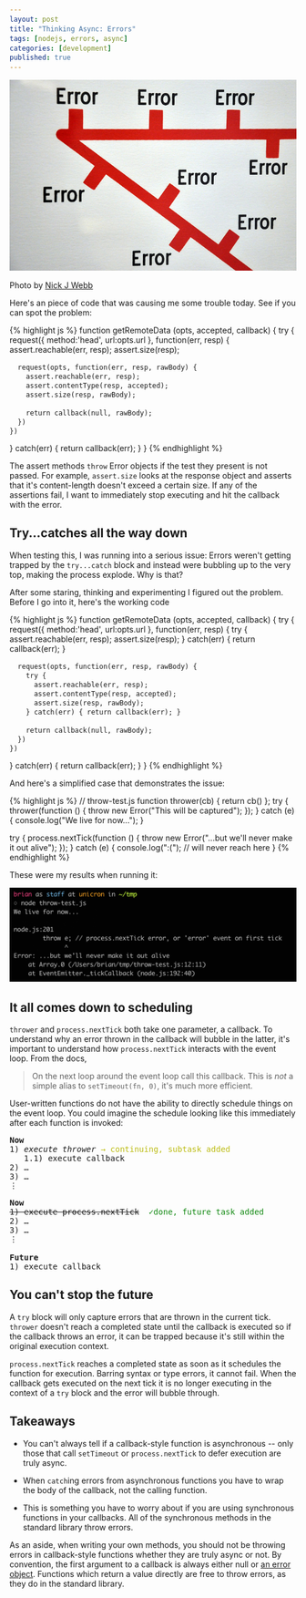 ```yaml
---
layout: post
title: "Thinking Async: Errors"
tags: [nodejs, errors, async]
categories: [development]
published: true
---
```

<aside>
<img src="/assets/error-chain.jpg">
<p>Photo by <a href="http://www.flickr.com/photos/nickwebb/">Nick J Webb</a></p>
</aside>

Here's an piece of code that was causing me some trouble today. See if you can spot the problem:

{% highlight js %}
function getRemoteData (opts, accepted, callback) {
  try {
    request({ method:'head', url:opts.url }, function(err, resp) {
      assert.reachable(err, resp);
      assert.size(resp);
      
      request(opts, function(err, resp, rawBody) {
        assert.reachable(err, resp);
        assert.contentType(resp, accepted);
        assert.size(resp, rawBody);
        
        return callback(null, rawBody);
      })
    })
  } catch(err) { return callback(err); }
}
{% endhighlight %}

The assert methods `throw` Error objects if the test they present is not
passed. For example, `assert.size` looks at the response object and asserts
that it's content-length doesn't exceed a certain size. If any of the
assertions fail, I want to immediately stop executing and hit the callback
with the error.

## Try...catches all the way down
When testing this, I was running into a serious issue: Errors weren't getting
trapped by the `try...catch` block and instead were bubbling up to the very
top, making the process explode. Why is that?

After some staring, thinking and experimenting I figured out the
problem. Before I go into it, here's the working code

{% highlight js %}
function getRemoteData (opts, accepted, callback) {
  try {
    request({ method:'head', url:opts.url }, function(err, resp) {
      try {
        assert.reachable(err, resp);
        assert.size(resp);
      } catch(err) { return callback(err); }
      
      request(opts, function(err, resp, rawBody) {
        try {
          assert.reachable(err, resp);
          assert.contentType(resp, accepted);
          assert.size(resp, rawBody);
        } catch(err) { return callback(err); }
        
        return callback(null, rawBody);
      })
    })
  } catch(err) { return callback(err); }
}
{% endhighlight %}

And here's a simplified case that demonstrates the issue:

{% highlight js %}
// throw-test.js
function thrower(cb) { return cb() };
try {
  thrower(function () { 
    throw new Error("This will be captured");
  });
} catch (e) {
  console.log("We live for now...");
}

try {
  process.nextTick(function () { 
    throw new Error("...but we'll never make it out alive");
  });
} catch (e) {
  console.log(":("); // will never reach here
}
{% endhighlight %}

These were my results when running it:

<aside class='no-stretch'>
<img src="/assets/throw-test-result.png">
</aside>

## It all comes down to scheduling

`thrower` and `process.nextTick` both take one parameter, a callback. To
understand why an error thrown in the callback will bubble in the latter, it's
important to understand how `process.nextTick` interacts with the event
loop. From the docs,

> On the next loop around the event loop call this callback. This is *not* a simple alias to `setTimeout(fn, 0)`, it's much more efficient.

User-written functions do not have the ability to directly schedule things on
the event loop. You could imagine the schedule looking like this immediately
after each function is invoked:

<pre>
<strong>Now</strong>
1) <em>execute thrower</em> <span style='color: #bb1'>→ continuing, subtask added</span>
   1.1) execute callback
2) …
3) …
⋮
</pre>

<pre>
<strong>Now</strong>
<del>1) execute process.nextTick</del> <span style='color: #181'> ✓done, future task added</span>
2) …
3) …
⋮
   
<strong>Future</strong>
1) execute callback
</pre>

## You can't stop the future

A `try` block will only capture errors that are thrown in the current
tick. `thrower` doesn't reach a completed state until the callback is executed
so if the callback throws an error, it can be trapped because it's still
within the original execution context.

`process.nextTick` reaches a completed state as soon as it schedules the
function for execution. Barring syntax or type errors, it cannot fail. When
the callback gets executed on the next tick it is no longer executing in the
context of a `try` block and the error will bubble through.

## Takeaways

* You can't always tell if a callback-style function is asynchronous -- only
  those that call `setTimeout` or `process.nextTick` to defer execution are
  truly async.

* When `catch`ing errors from asynchronous functions you have to wrap the body
  of the callback, not the calling function.

* This is something you have to worry about if you are using synchronous
  functions in your callbacks. All of the synchronous methods in the standard
  library throw errors.

As an aside, when writing your own methods, you should not be throwing errors
in callback-style functions whether they are truly async or not. By
convention, the first argument to a callback is always either null or
[an error object](http://www.devthought.com/2011/12/22/a-string-is-not-an-error/). Functions
which return a value directly are free to throw errors, as they do in the
standard library.
